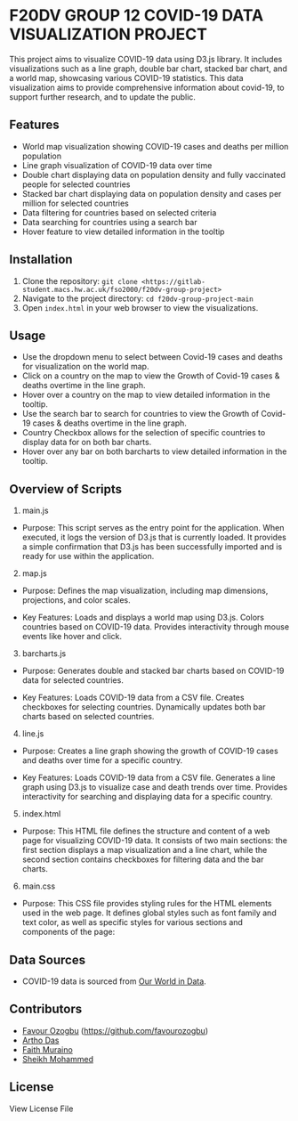 # F20DV GROUP 12 COVID-19 DATA VISUALIZATION PROJECT

This project aims to visualize COVID-19 data using D3.js library. It includes visualizations such as a line graph, double bar chart, stacked bar chart, and a world map, showcasing various COVID-19 statistics. This data visualization aims to provide comprehensive information about covid-19, to support further research, and to update the public. 

## Features

- World map visualization showing COVID-19 cases and deaths per million population
- Line graph visualization of COVID-19 data over time
- Double chart displaying data on population density and fully vaccinated people for selected countries
- Stacked bar chart displaying data on population density and cases per million for selected countries
- Data filtering for countries based on selected criteria
- Data searching for countries using a search bar
- Hover feature to view detailed information in the tooltip

## Installation

1. Clone the repository: `git clone <https://gitlab-student.macs.hw.ac.uk/fso2000/f20dv-group-project>`
2. Navigate to the project directory: `cd f20dv-group-project-main`
3. Open `index.html` in your web browser to view the visualizations.

## Usage

- Use the dropdown menu to select between Covid-19 cases and deaths for visualization on the world map.
- Click on a country on the map to view the Growth of Covid-19 cases & deaths overtime in the line graph.
- Hover over a country on the map to view detailed information in the tooltip.
- Use the search bar to search for countries to view the Growth of Covid-19 cases & deaths overtime in the line graph.
- Country Checkbox allows for the selection of specific countries to display data for on both bar charts.
- Hover over any bar on both barcharts to view detailed information in the tooltip.

## Overview of Scripts
1. main.js
- Purpose: This script serves as the entry point for the application. When executed, it logs the version of D3.js that is currently loaded. It provides a simple confirmation that D3.js has been successfully imported and is ready for use within the application.

2. map.js
- Purpose: Defines the map visualization, including map dimensions, projections, and color scales.

- Key Features:
Loads and displays a world map using D3.js.
Colors countries based on COVID-19 data.
Provides interactivity through mouse events like hover and click.

3. barcharts.js
- Purpose: Generates double and stacked bar charts based on COVID-19 data for selected countries.

- Key Features:
Loads COVID-19 data from a CSV file.
Creates checkboxes for selecting countries.
Dynamically updates both bar charts based on selected countries.

4. line.js
- Purpose: Creates a line graph showing the growth of COVID-19 cases and deaths over time for a specific country.

- Key Features:
Loads COVID-19 data from a CSV file.
Generates a line graph using D3.js to visualize case and death trends over time.
Provides interactivity for searching and displaying data for a specific country.

5. index.html
- Purpose: This HTML file defines the structure and content of a web page for visualizing COVID-19 data. It consists of two main sections: the first section displays a map visualization and a line chart, while the second section contains checkboxes for filtering data and the bar charts.

6. main.css
- Purpose: This CSS file provides styling rules for the HTML elements used in the web page. It defines global styles such as font family and text color, as well as specific styles for various sections and components of the page:

## Data Sources

- COVID-19 data is sourced from [Our World in Data](https://ourworldindata.org/coronavirus).

## Contributors

- [Favour Ozogbu](https://gitlab-student.macs.hw.ac.uk/fso2000) (https://github.com/favourozogbu)
- [Artho Das](https://gitlab-student.macs.hw.ac.uk/and2002)
- [Faith Muraino](https://gitlab-student.macs.hw.ac.uk/fm2020)
- [Sheikh Mohammed](https://gitlab-student.macs.hw.ac.uk/sm2207)

## License

View License File


